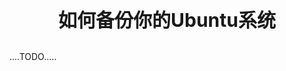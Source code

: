 <p style="font-size:30px ;font-weight: bolder;  text-align:center"> 如何备份你的Ubuntu系统  </p>

....TODO.....
